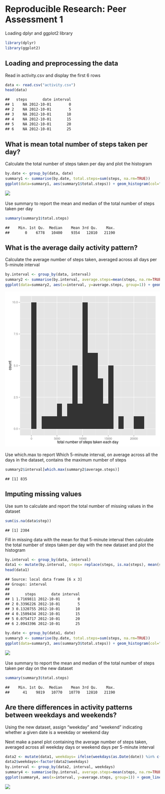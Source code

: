 # Reproducible Research: Peer Assessment 1

Loading dplyr and ggplot2 library


```r
library(dplyr)
library(ggplot2)
```

## Loading and preprocessing the data

Read in activity.csv and display the first 6 rows


```r
data <- read.csv("activity.csv")
head(data)
```

```
##   steps       date interval
## 1    NA 2012-10-01        0
## 2    NA 2012-10-01        5
## 3    NA 2012-10-01       10
## 4    NA 2012-10-01       15
## 5    NA 2012-10-01       20
## 6    NA 2012-10-01       25
```

## What is mean total number of steps taken per day?

Calculate the total number of steps taken per day and plot the histogram


```r
by.date <- group_by(data, date)
summary1 <- summarise(by.date, total.steps=sum(steps, na.rm=TRUE))
ggplot(data=summary1, aes(summary1$total.steps)) + geom_histogram(col="red", fill="green") + labs(title="Total Number of Steps Taken Each Day") + labs(x="Total Number of Steps", y="Count")
```

![](PA1_template_files/figure-html/unnamed-chunk-3-1.png) 

Use summary to report the mean and median of the total number of steps taken per day


```r
summary(summary1$total.steps)
```

```
##    Min. 1st Qu.  Median    Mean 3rd Qu.    Max. 
##       0    6778   10400    9354   12810   21190
```

## What is the average daily activity pattern?

Calculate the average number of steps taken, averaged across all days per 5-minute interval


```r
by.interval <- group_by(data, interval)
summary2 <- summarise(by.interval, average.steps=mean(steps, na.rm=TRUE))
ggplot(data=summary2, aes(x=interval, y=average.steps, group=1)) + geom_line() + xlab("5-Minute Interval") + ylab("Average Number of Steps Taken Across All Days") + ggtitle("Average Number of Steps Taken Across All Days at 5-Minute Interval")
```

![](/figures/unnamed-chunk-1.png) 

Use which.max to report Which 5-minute interval, on average across all the days in the dataset, contains the maximum number of steps


```r
summary2$interval[which.max(summary2$average.steps)]
```

```
## [1] 835
```

## Imputing missing values

Use sum to calculate and report the total number of missing values in the dataset 


```r
sum(is.na(data$step))
```

```
## [1] 2304
```

Fill in missing data with the mean for that 5-minute interval then calculate the total number of steps taken per day with the new dataset and plot the histogram


```r
by.interval <- group_by(data, interval)
data1 <- mutate(by.interval, steps= replace(steps, is.na(steps), mean(steps, na.rm=TRUE)))
head(data1)
```

```
## Source: local data frame [6 x 3]
## Groups: interval
## 
##       steps       date interval
## 1 1.7169811 2012-10-01        0
## 2 0.3396226 2012-10-01        5
## 3 0.1320755 2012-10-01       10
## 4 0.1509434 2012-10-01       15
## 5 0.0754717 2012-10-01       20
## 6 2.0943396 2012-10-01       25
```

```r
by.date <- group_by(data1, date)
summary3 <- summarise(by.date, total.steps=sum(steps, na.rm=TRUE))
ggplot(data=summary3, aes(summary3$total.steps)) + geom_histogram(col="red", fill="green") + labs(title="Total Number of Steps Taken Each Day") + labs(x="Total Number of Steps", y="Count")
```

![](PA1_template_files/figure-html/unnamed-chunk-8-1.png) 

Use summary to report the mean and median of the total number of steps taken per day on the new dataset


```r
summary(summary3$total.steps)
```

```
##    Min. 1st Qu.  Median    Mean 3rd Qu.    Max. 
##      41    9819   10770   10770   12810   21190
```

## Are there differences in activity patterns between weekdays and weekends?

Using the new dataset, assign “weekday” and “weekend” indicating whether a given date is a weekday or weekend day

Next make a panel plot containing the average number of steps taken, averaged across all weekday days or weekend days per 5-minute interval


```r
data2 <- mutate(data1, weekdays= ifelse(weekdays(as.Date(date)) %in% c('Saturday','Sunday'), "weekend", "weekday"))
data2$weekdays<-factor(data2$weekdays)
by.interval <- group_by(data2, interval, weekdays)
summary4 <- summarise(by.interval, average.steps=mean(steps, na.rm=TRUE))
ggplot(summary4, aes(x=interval, y=average.steps, group=1)) + geom_line()  + geom_line() + xlab("5-Minute Interval") + ylab("Average Number of Steps Taken Across All Days") + ggtitle("Average Number of Steps Taken Across All Days at 5-Minute Interval") + facet_wrap(~weekdays, ncol=1)
```

![](PA1_template_files/figure-html/unnamed-chunk-10-1.png) 
